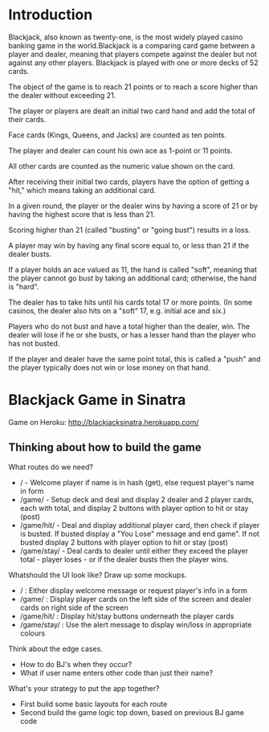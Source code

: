Introduction 
============

Blackjack, also known as twenty-one, is the most widely played
casino banking game in the world.Blackjack is a comparing card
game between a player and dealer, meaning that players compete
against the dealer but not against any other players. Blackjack is
played with one or more decks of 52 cards. 

The object of the game
is to reach 21 points or to reach a score higher than the dealer
without exceeding 21.  

The player or players are dealt an initial
two card hand and add the total of their cards. 

Face cards (Kings,
Queens, and Jacks) are counted as ten points. 

The player and dealer
can count his own ace as 1-point or 11 points. 

All other cards are
counted as the numeric value shown on the card. 

After receiving
their initial two cards, players have the option of getting a "hit,"
which means taking an additional card. 

In a given round, the player
or the dealer wins by having a score of 21 or by having the highest
score that is less than 21. 

Scoring higher than 21 (called "busting"
or "going bust") results in a loss. 

A player may win by having any
final score equal to, or less than 21 if the dealer busts. 

If a
player holds an ace valued as 11, the hand is called "soft", meaning
that the player cannot go bust by taking an additional card;
otherwise, the hand is "hard".  

The dealer has to take hits until
his cards total 17 or more points. (In some casinos, the dealer
also hits on a "soft" 17, e.g. initial ace and six.) 

Players who
do not bust and have a total higher than the dealer, win. The dealer
will lose if he or she busts, or has a lesser hand than the player
who has not busted. 

If the player and dealer have the same point
total, this is called a "push" and the player typically does not
win or lose money on that hand.  

Blackjack Game in Sinatra
=========================

Game on Heroku: http://blackjacksinatra.herokuapp.com/

Thinking about how to build the game
------------------------------------

What routes do we need?
* / - Welcome player if name is in hash (get), else request player's name in form
* /game/ - Setup deck and deal and display 2 dealer and 2 player cards, each with total, and display 2 buttons with player option to hit or stay (post)
* /game/hit/ - Deal and display additional player card, then check if player is busted. If busted display a "You Lose" message and end game". If not busted display 2 buttons with player option to hit or stay (post)
* /game/stay/ - Deal cards to dealer until either they exceed the player total - player loses - or if the dealer busts then the player wins.

Whatshould the UI look like? Draw up some mockups. 
* / : Either display welcome message or request player's info in a form
* /game/ : Display player cards on the left side of the screen and dealer cards on right side of the screen
* /game/hit/ : Display hit/stay buttons underneath the player cards
* /game/stay/ : Use the alert message to display win/loss in appropriate colours

Think about the edge cases. 
* How to do BJ's when they occur?
* What if user name enters other code than just their name?

What's your strategy to put the app together?
* First build some basic layouts for each route
* Second build the game logic top down, based on previous BJ game code
